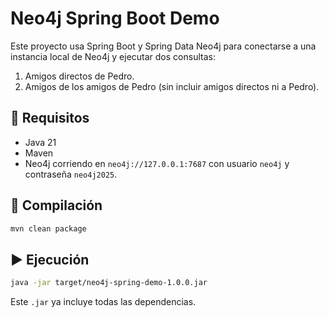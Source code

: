 # Neo4j Spring Boot Demo

Este proyecto usa Spring Boot y Spring Data Neo4j para conectarse a una instancia local de Neo4j y ejecutar dos consultas:

1. Amigos directos de Pedro.
2. Amigos de los amigos de Pedro (sin incluir amigos directos ni a Pedro).

## 🚀 Requisitos

- Java 21
- Maven
- Neo4j corriendo en `neo4j://127.0.0.1:7687` con usuario `neo4j` y contraseña `neo4j2025`.

## 🔧 Compilación

```bash
mvn clean package
```

## ▶️ Ejecución

```bash
java -jar target/neo4j-spring-demo-1.0.0.jar
```

Este `.jar` ya incluye todas las dependencias.
